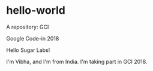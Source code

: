 # hello-world
A repository: GCI

Google Code-in 2018

Hello Sugar Labs!

I'm Vibha, and I'm from India.
I'm taking part in GCI 2018.
